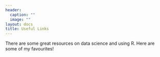 ```yaml
---
header:
  caption: ""
  image: ""
layout: docs
title: Useful Links
---
```


There are some great resources on data science and using R. Here are some of my favourites!